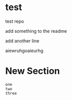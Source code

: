 # test
test repo

add something to the readme

add another line

aiewruhgoaieurhg

# New Section
    one
    two
    three
